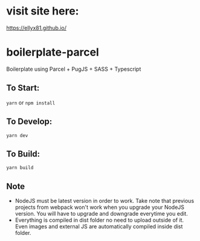 # visit site here:
https://ellyx81.github.io/

# boilerplate-parcel

Boilerplate using Parcel + PugJS + SASS + Typescript

## To Start:
```yarn```
or 
```npm install```

## To Develop:
```yarn dev```

## To Build:
```yarn build```

## Note

* NodeJS must be latest version in order to work. Take note that previous projects from webpack won't work when you upgrade your NodeJS version. You will have to upgrade and downgrade everytime you edit.
* Everything is compiled in dist folder no need to upload outside of it. Even images and external JS are automatically compiled inside dist folder.